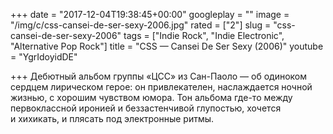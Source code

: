 +++
date = "2017-12-04T19:38:45+00:00"
googleplay = ""
image = "/img/c/css-cansei-de-ser-sexy-2006.jpg"
rated = ["2"]
slug = "css-cansei-de-ser-sexy-2006"
tags = ["Indie Rock", "Indie Electronic", "Alternative Pop Rock"]
title = "CSS — Cansei De Ser Sexy (2006)"
youtube = "YgrIdoyidDE"

+++
Дебютный альбом группы &laquo;ЦСС&raquo; из&nbsp;Сан-Паоло&nbsp;&mdash; об&nbsp;одиноком сердцем лирическом герое: он&nbsp;привлекателен, наслаждается ночной жизнью, с&nbsp;хорошим чувством юмора. Тон альбома где-то между первоклассной иронией и&nbsp;беззастенчивой глупостью, хочется и&nbsp;хихикать, и&nbsp;плясать под электронные ритмы.